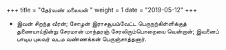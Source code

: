 ﻿+++
title = "தேர்வண் மலையன்  "
weight = 1
date = "2019-05-12"
+++


-  இவன் சிறந்த வீரன்; சோழன் இராசசூயம்வேட்ட பெருநற்கிள்ளிக்குத் துணையாய்நின்று சேரமான் மாந்தரஞ் சேரலிரும்பொறையை வென்றான்; இவனைப் பாடிய புலவர் வடம வண்ணக்கன் பெருஞ்சாத்தனார். 
  
